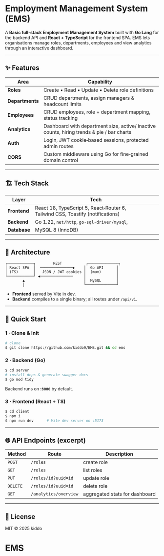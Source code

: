 # Employment Management System (EMS)

A **Basic full‑stack Employment Management System** built with **Go Lang** for the backend API and **React + TypeScript** for the frontend SPA. EMS lets organisations manage roles, departments, employees and view analytics through an interactive dashboard.

---

## ✨ Features

| Area            | Capability                                                                                |
| --------------- | ----------------------------------------------------------------------------------------- |
| **Roles**       | Create ▪️ Read ▪️ Update ▪️ Delete role definitions                                       |
| **Departments** | CRUD departments, assign managers & headcount limits                                      |
| **Employees**   | CRUD employees, role + department mapping, status tracking                                |
| **Analytics**   | Dashboard with department size, active/ inactive counts, hiring trends & pie / bar charts |
| **Auth**        | Login, JWT cookie‑based sessions, protected admin routes                                  |
| **CORS**        | Custom middleware using Go for fine‑grained domain control                                |

---

## 🏗 Tech Stack

| Layer        | Tech                                                                           |
| ------------ | ------------------------------------------------------------------------------ |
| **Frontend** | React 18, TypeScript 5, React‑Router 6, Tailwind CSS, Toastify (notifications) |
| **Backend**  | Go 1.22, `net/http`, `go-sql-driver/mysql`,                                    |
| **Database** | MySQL 8 (InnoDB)                                                               |

---

## 📐 Architecture

```
┌────────────┐        REST           ┌──────────────┐
│ React SPA  │  ───────────────▶    │  Go API      │
│ (TS)       │   JSON / JWT cookies │  (mux)       │
└────────────┘ ◀───────────────     │              │
        ▲                           │  MySQL       │
        │                           └──────────────┘
```

- **Frontend** served by Vite in dev.
- **Backend** compiles to a single binary; all routes under `/api/v1`.

---

## 🚀 Quick Start

### 1 · Clone & Init

```bash
# clone
$ git clone https://github.com/kiddo9/EMS.git && cd ems

```

### 2 · Backend (Go)

```bash
$ cd server
# install deps & generate swagger docs
$ go mod tidy

```

Backend runs on **:`8080`** by default.

### 3 · Frontend (React + TS)

```bash
$ cd client
$ npm i
$ npm run dev      # Vite dev server on :5173
```

---

## 🌐 API Endpoints (excerpt)

| Method   | Route                 | Description                    |
| -------- | --------------------- | ------------------------------ |
| `POST`   | `/roles`              | create role                    |
| `GET`    | `/roles`              | list roles                     |
| `PUT`    | `/roles/id?uuid=id`   | update role                    |
| `DELETE` | `/roles/id?uuid=id`   | delete role                    |
| `GET`    | `/analytics/overview` | aggregated stats for dashboard |

---

## 📄 License

MIT © 2025 kiddo
# EMS
